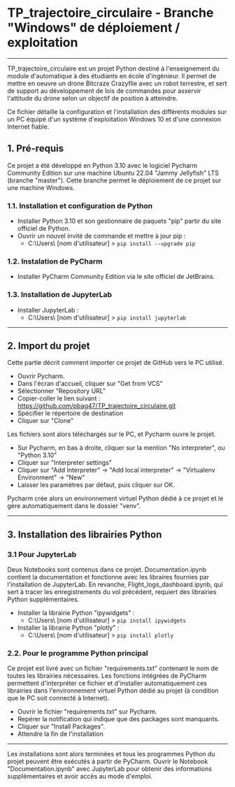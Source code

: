 # TP_trajectoire_circulaire - Branche "Windows" de déploiement / exploitation
___

TP_trajectoire_circulaire est un projet Python destiné à l'enseignement du module d'automatique à des étudiants en école d'ingénieur.
Il permet de mettre en oeuvre un drone Bitcraze Crazyflie avec un robot terrestre, et sert de support au développement de lois de commandes pour asservir 
l'attitude du drone selon un objectif de position à atteindre.

Ce fichier détaille la configuration et l'installation des différents modules sur un PC équipé d'un système d'exploitation Windows 10 et d'une connexion Internet fiable.

## 1. Pré-requis
Ce projet a été développé en Python 3.10 avec le logiciel Pycharm Community Edition sur une machine Ubuntu 22.04 "Jammy Jellyfish" LTS (branche "master"). Cette branche permet le déploiement de ce projet sur une machine Windows.

### 1.1. Installation et configuration de Python
- Installer Python 3.10 et son gestionnaire de paquets "pip"  partir du site officiel de Python.
- Ouvrir un nouvel invité de commande et mettre à jour pip :
  + C:\Users\ [nom d'utilisateur] > ```pip install --upgrade pip```

### 1.2. Instalation de PyCharm
- Installer PyCharm Community Edition via le site officiel de JetBrains.

### 1.3. Installation de JupyterLab
- Installer JupyterLab : 
  + C:\Users\ [nom d'utilisateur] > ```pip install jupyterlab```

___

## 2. Import du projet

Cette partie décrit comment importer ce projet de GitHub vers le PC utilisé.

- Ouvrir Pycharm.
- Dans l'écran d'accueil, cliquer sur "Get from VCS"
- Sélectionner "Repository URL"
- Copier-coller le lien suivant : https://github.com/pbag47/TP_trajectoire_circulaire.git
- Spécifier le répertoire de destination
- Cliquer sur "Clone"

Les fichiers sont alors téléchargés sur le PC, et Pycharm ouvre le projet.

- Sur Pycharm, en bas à droite, cliquer sur la mention "No interpreter", ou "Python 3.10"
- Cliquer sur "Interpreter settings"
- Cliquer sur "Add Interpreter" -> "Add local interpreter" -> "Virtualenv Environment" -> "New"
- Laisser les paramètres par défaut, puis cliquer sur OK.

Pycharm crée alors un environnement virtuel Python dédié à ce projet et le gère automatiquement dans le dossier "venv".

___

## 3. Installation des librairies Python

### 3.1 Pour JupyterLab

Deux Notebooks sont contenus dans ce projet. 
Documentation.ipynb contient la documentation et fonctionne avec les libraires fournies par l'installation de JupyterLab.
En revanche, Flight_logs_dashboard.ipynb, qui sert à tracer les enregistrements du vol précédent, requiert des librairies Python supplémentaires.
- Installer la librairie Python "ipywidgets" :
  + C:\Users\ [nom d'utilisateur] > ```pip install ipywidgets```
- Installer la librairie Python "plotly" :
  + C:\Users\ [nom d'utilisateur] > ```pip install plotly```

### 2.2. Pour le programme Python principal

Ce projet est livré avec un fichier "requirements.txt" contenant le nom de toutes les librairies nécessaires. Les fonctions intégrées de PyCharm permettent d'interpréter ce fichier et d'installer automatiquement ces librairies dans l'environnement virtuel Python dédié au projet (à condition que le PC soit connecté à Internet).
- Ouvrir le fichier "requirements.txt" sur Pycharm.
- Repérer la notification qui indique que des packages sont manquants.
- Cliquer sur "Install Packages".
- Attendre la fin de l'installation

___

Les installations sont alors terminées et tous les programmes Python du projet peuvent être exécutés à partir de PyCharm.
Ouvrir le Notebook "Documentation.ipynb" avec JupyterLab pour obtenir des informations supplémentaires et avoir accès au mode d'emploi.

